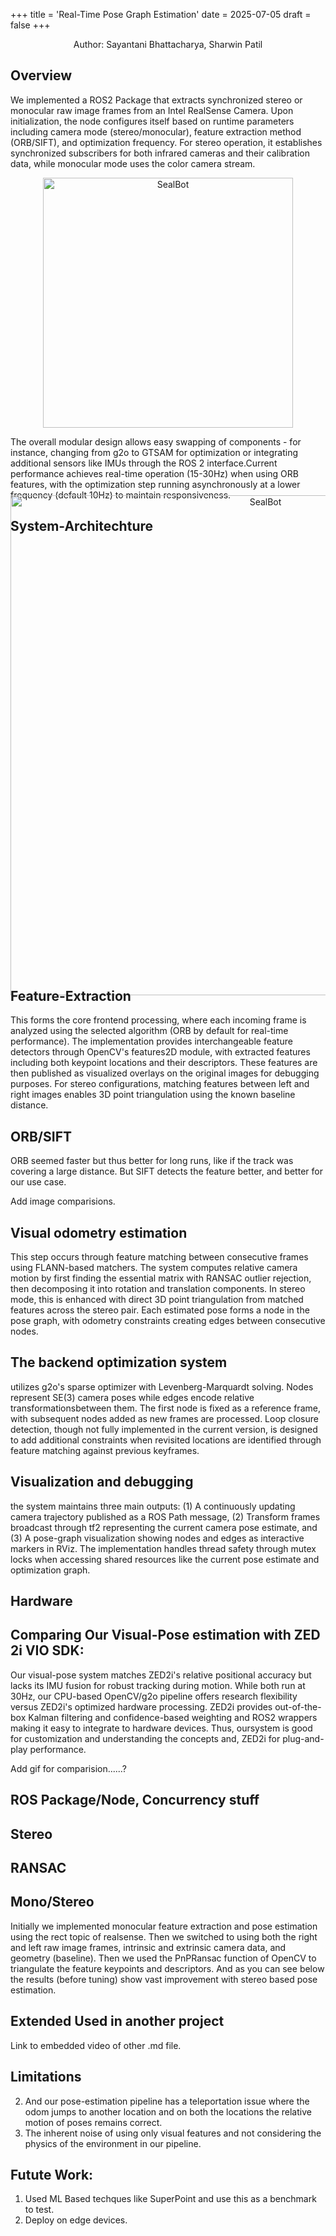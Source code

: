 +++
title = 'Real-Time Pose Graph Estimation'
date = 2025-07-05
draft = false
+++
<div style="text-align:center;">Author: Sayantani Bhattacharya, Sharwin Patil</div> 

<!-- <div style="text-align: center; margin-bottom: 30px;">
    <img src="/images/projects/Quadruped_Fleet/QuadrupedFleet.gif" alt="Robot Fleet" width="200" height="auto">
</div> -->

## Overview

We implemented a ROS2 Package that extracts synchronized stereo or monocular raw image frames from an Intel RealSense Camera. Upon initialization, the node configures itself based on runtime parameters including camera mode (stereo/monocular), feature extraction method (ORB/SIFT), and optimization frequency. For stereo operation, it establishes synchronized subscribers for both infrared cameras and their calibration data, while monocular mode uses the color camera stream. 

<div style="text-align: center; margin-bottom: 10px;">
    <img src="/images/projects/VIO/poseGraph.gif" alt="SealBot" width="400" height="auto">
</div>

The overall modular design allows easy swapping of components - for instance, changing from g2o to GTSAM for optimization or integrating additional sensors like IMUs through the ROS 2 interface.Current performance achieves real-time operation (15-30Hz) when using ORB features, with the optimization step running asynchronously at a lower frequency (default 10Hz) to maintain responsiveness.


## System-Architechture 
<div style="text-align: center; margin-bottom: -40px; margin-top: -80px">
    <img src="/images/projects/VIO/VIO_BD.png" alt="SealBot" width="800" height="auto">
</div>



## Feature-Extraction
This forms the core frontend processing, where each incoming frame is analyzed using the selected algorithm (ORB by default for real-time performance). The implementation provides interchangeable feature detectors through OpenCV's features2D module, with extracted features including both keypoint locations and their descriptors. These features are then published as visualized overlays on the original images for debugging purposes. For stereo configurations, matching features between left and right images enables 3D point triangulation using the known baseline distance.
## ORB/SIFT
ORB seemed faster but thus better for long runs, like if the track was covering a large distance. But SIFT detects the feature better, and better for our use case.

Add image comparisions.

## Visual odometry estimation
This step occurs through feature matching between consecutive frames using FLANN-based matchers. The system computes relative camera motion by first finding the essential matrix with RANSAC outlier rejection, then decomposing it into rotation and translation components. In stereo mode, this is enhanced with direct 3D point triangulation from matched features across the stereo pair. Each estimated pose forms a node in the pose graph, with odometry constraints creating edges between consecutive nodes.


## The backend optimization system 
utilizes g2o's sparse optimizer with Levenberg-Marquardt solving. Nodes represent SE(3) camera poses while edges encode relative transformationsbetween them. The first node is fixed as a reference frame, with subsequent nodes added as new frames are processed. Loop closure detection, though not fully implemented in the current version, is designed to add additional constraints when revisited locations are identified through feature matching against previous keyframes.


## Visualization and debugging
the system maintains three main outputs: (1) A continuously updating camera trajectory published as a ROS Path message, (2) Transform frames broadcast through tf2 representing the current camera pose estimate, and (3) A pose-graph visualization showing nodes and edges as interactive markers in RViz. The implementation handles thread safety through mutex locks when accessing shared resources like the current pose estimate and
optimization graph.



## Hardware

## Comparing Our Visual-Pose estimation with ZED 2i VIO SDK:

Our visual-pose system matches ZED2i's relative positional accuracy but lacks its IMU fusion for robust tracking during motion. While both run at 30Hz, our CPU-based OpenCV/g2o pipeline offers research flexibility versus ZED2i's optimized hardware processing. ZED2i provides out-of-the-box Kalman filtering and confidence-based weighting and ROS2 wrappers making it easy to integrate to hardware devices. Thus, oursystem is good for customization and understanding the concepts and, ZED2i for plug-and-play performance.


Add gif for comparision......?


## ROS Package/Node, Concurrency stuff

## Stereo 
## RANSAC

## Mono/Stereo
Initially we implemented monocular feature extraction and pose estimation using the rect topic of realsense. Then we switched to using both the right and left raw image frames, intrinsic and extrinsic camera data, and geometry (baseline). Then we used the PnPRansac function of OpenCV to triangulate the feature keypoints and descriptors. And as you can see below the results (before tuning) show vast improvement with stereo based pose
estimation.

## Extended Used in another project
Link to embedded video of other .md file.

## Limitations
2. And our pose-estimation pipeline has a teleportation issue where the odom jumps to another location and on
both the locations the relative motion of poses remains correct.
3. The inherent noise of using only visual features and not considering the physics of the environment in our
pipeline.

## Futute Work:
1. Used ML Based techques like SuperPoint and use this as a benchmark to test.
2. Deploy on edge devices.

<!-- See the ppt -->
